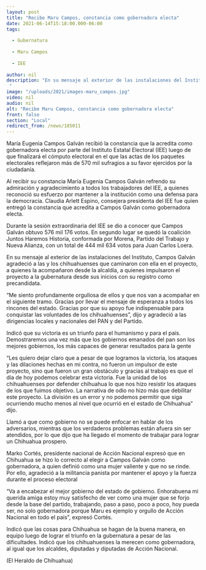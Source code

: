 ```yaml
---
layout: post
title: "Recibe Maru Campos, constancia como gobernadora electa"
date: 2021-06-14T15:18:00.000-06:00
tags:
  
  - Gubernatura
  
  - Maru Campos
  
  - IEE
  
author: nil
description: "En su mensaje al exterior de las instalaciones del Instituto, Campos Galván agradeció a las y los chihuahuenses que caminaron con ella en el proyecto, a quienes la acompañaron desde la alcaldía "
image: "/uploads/2021/images-maru_campos.jpg"
video: nil
audio: nil
alt: "Recibe Maru Campos, constancia como gobernadora electa"
front: false
section: "Local"
redirect_from: /news/185011
---
```


María Eugenia Campos Galván recibió la constancia que la acredita como gobernadora electa por parte del Instituto Estatal Electoral (IEE) luego de que finalizará el cómputo electoral en el que las actas de los paquetes electorales reflejaron más de 570 mil sufragios a su favor ejercidos por la ciudadanía.

Al recibir su constancia María Eugenia Campos Galván refrendo su admiración y agradecimiento a todos los trabajadores del IEE, a quienes reconoció su esfuerzo por mantener a la institución como una defensa para la democracia. Claudia Arlett Espino, consejera presidenta del IEE fue quien entregó la constancia que acredita a Campos Galván como gobernadora electa.

Durante la sesión extraordinaria del IEE se dio a conocer que Campos Galván obtuvo 576 mil 176 votos. En segundo lugar se quedó la coalición Juntos Haremos Historia, conformada por Morena, Partido del Trabajo y Nueva Alianza, con un total de 444 mil 634 votos para Juan Carlos Loera.

En su mensaje al exterior de las instalaciones del Instituto, Campos Galván agradeció a las y los chihuahuenses que caminaron con ella en el proyecto, a quienes la acompañaron desde la alcaldía, a quienes impulsaron el proyecto a la gubernatura desde sus inicios con su registro como precandidata.

“Me siento profundamente orgullosa de ellos y que nos van a acompañar en el siguiente tramo. Gracias por llevar el mensaje de esperanza a todos los rincones del estado. Gracias por que su apoyo fue indispensable para conquistar las voluntades de los chihuahuenses”, dijo y agradeció a las dirigencias locales y nacionales del PAN y del Partido.

Indicó que su victoria es un triunfo para el humanismo y para el país. Demostraremos una vez más que los gobiernos emanados del pan son los mejores gobiernos, los más capaces de generar resultados para la gente

“Les quiero dejar claro que a pesar de que logramos la victoria, los ataques y las dilaciones hechas en mi contra, no fueron un impulsor de este proyecto, sino que fueron un gran obstáculo y gracias al trabajo es que el día de hoy podemos celebrar esta victoria. Fue la unidad de los chihuahuenses por defender chihuahua lo que nos hizo resistir los ataques de los que fuimos objetivo. La narrativa de odio no hizo más que debilitar este proyecto. La división es un error y no podemos permitir que siga ocurriendo mucho menos al nivel que ocurrió en el estado de Chihuahua” dijo.

Llamó a que como gobierno no se puede enfocar en hablar de los adversarios, mientras que los verdaderos problemas están afuera sin ser atendidos, por lo que dijo que ha llegado el momento de trabajar para lograr un Chihuahua prospero.

Marko Cortés, presidente nacional de Acción Nacional expresó que en Chihuahua se hizo lo correcto al elegir a Campos Galván como gobernadora, a quien definió como una mujer valiente y que no se rinde. Por ello, agradeció a la militancia panista por mantener el apoyo y la fuerza durante el proceso electoral

“Va a encabezar el mejor gobierno del estado de gobierno. Enhorabuena mi querida amiga estoy muy satisfecho de ver como una mujer que se forjo desde la base del partido, trabajando, paso a paso, poco a poco, hoy pueda ser, no solo gobernadora porque Maru es ejemplo y orgullo de Acción Nacional en todo el país”, expresó Cortés.

Indicó que las cosas para Chihuahua se hagan de la buena manera, en equipo luego de lograr el triunfo en la gubernatura a pesar de las dificultades. Indicó que los chihuahuenses la merecen como gobernadora, al igual que los alcaldes, diputadas y diputadas de Acción Nacional.

(El Heraldo de Chihuahua)